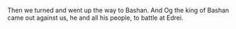 Then we turned and went up the way to Bashan. And Og the king of Bashan came out against us, he and all his people, to battle at Edrei.
